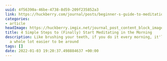 ```yaml
---
uuid: 4f56390a-46be-4738-8d59-209f235852a3
link: https://huckberry.com/journal/posts/beginner-s-guide-to-meditation
categories:
- article
headImage: https://huckberry.imgix.net/journal_post_content_block_images/000/002/549/images/original/wellness_meditation_desktop.jpg
title: 4 Simple Steps to (Finally) Start Meditating in the Morning
description: Like brushing your teeth, if you do it every morning, it'll make you
  a whole lot easier to be around
tags: []
date: 2022-01-03 19:20:37.498884637 +00:00
---
```

